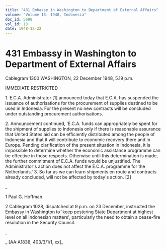 ```yaml
---
title: "431 Embassy in Washington to Department of External Affairs"
volume: "Volume 13: 1948, Indonesia"
doc_id: 5698
vol_id: 13
date: 1948-12-22
---
```


# 431 Embassy in Washington to Department of External Affairs

Cablegram 1300 WASHINGTON, 22 December 1948, 5.19 p.m.

IMMEDIATE RESTRICTED

1\. E.C.A. Administrator [1] announced today that E.C.A. has suspended the issuance of authorisations for the procurement of supplies destined to be used in Indonesia. For the present no new contracts will be concluded under outstanding procurement authorisations.

2\. Announcement continued, 'E.C.A. funds can appropriately be spent for the shipment of supplies to Indonesia only if there is reasonable assurance that United States aid can be efficiently distributed among the people of Indonesia and that it will contribute to economic recovery there and in Europe. Pending clarification of the present situation in Indonesia, it is impossible to determine whether the economic assistance programme can be effective in those respects. Otherwise until this determination is made, the further commitment of E.C.A. funds would be unjustified. The Administrator's action does not affect the E.C.A. programme for the Netherlands.' 3. So far as we can learn shipments en route and contracts already concluded, will not be affected by today's action. [2]

_

1 Paul G. Hoffman.

2 Cablegram 1028, dispatched at 9 p.m. on 23 December, instructed the Embassy in Washington to 'keep pestering State Department at highest level on all Indonesian matters', particularly the need to obtain a cease-fire resolution in the Security Council.

_

_ [AA:A1838, 403/3/1/1, xx]_
